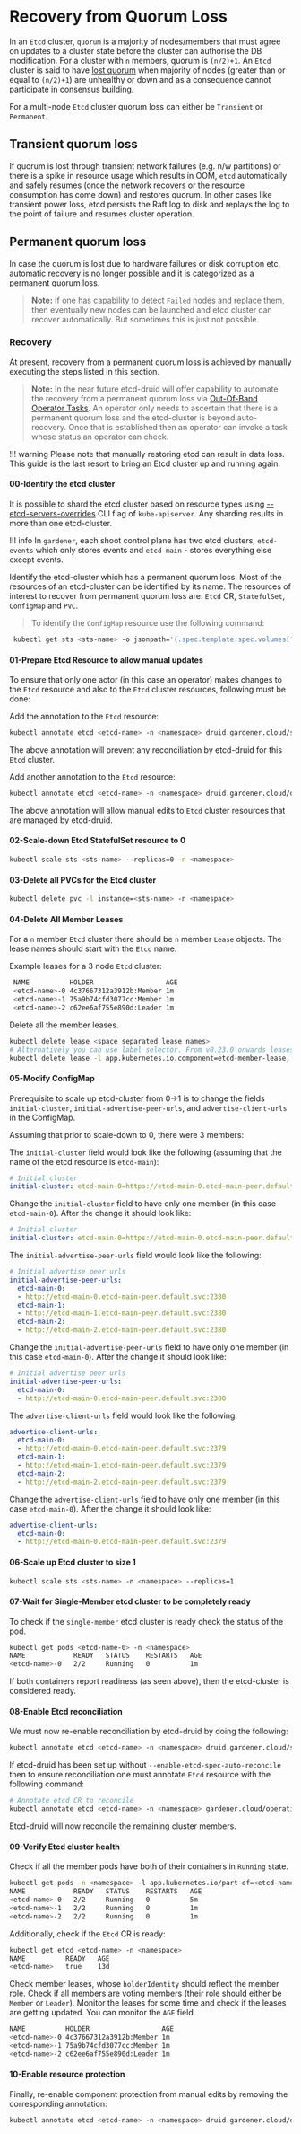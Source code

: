 # Recovery from Quorum Loss

In an `Etcd` cluster, `quorum` is a majority of nodes/members that must agree on updates to a cluster state before the cluster can authorise the DB modification. For a cluster with `n` members, quorum is `(n/2)+1`.  An `Etcd` cluster is said to have [lost quorum](https://etcd.io/docs/v3.4/op-guide/recovery/) when majority of nodes (greater than or equal to `(n/2)+1`) are unhealthy or down and as a consequence cannot participate in consensus building.

For a multi-node `Etcd` cluster quorum loss can either be `Transient` or `Permanent`.

## Transient quorum loss

If quorum is lost through transient network failures (e.g. n/w partitions) or there is a spike in resource usage which results in OOM, `etcd` automatically and safely resumes (once the network recovers or the resource consumption has come down) and restores quorum. In other cases like transient power loss, etcd persists the Raft log to disk and replays the log to the point of failure and resumes cluster operation.

## Permanent quorum loss

In case the quorum is lost due to hardware failures or disk corruption etc, automatic recovery is no longer possible and it is categorized as a permanent quorum loss. 

> **Note:** If one has capability to detect `Failed` nodes and replace them, then eventually new nodes can be launched and etcd cluster can recover automatically. But sometimes this is just not possible.

### Recovery

At present, recovery from a permanent quorum loss is achieved by manually executing the steps listed in this section.

> **Note:** In the near future etcd-druid will offer capability to automate the recovery from a permanent quorum loss via [Out-Of-Band Operator Tasks](../proposals/05-etcd-operator-tasks.md). An operator only needs to ascertain that there is a permanent quorum loss and the etcd-cluster is beyond auto-recovery. Once that is established then an operator can invoke a task whose status an operator can check.

!!! warning
    Please note that manually restoring etcd can result in data loss. This guide is the last resort to bring an Etcd cluster up and running again.

#### 00-Identify the etcd cluster 

It is possible to shard the etcd cluster based on resource types using [--etcd-servers-overrides](https://kubernetes.io/docs/reference/command-line-tools-reference/kube-apiserver/) CLI flag of `kube-apiserver`.  Any sharding results in more than one etcd-cluster.

!!! info
    In `gardener`, each shoot control plane has two etcd clusters, `etcd-events` which only stores events and `etcd-main` - stores everything else except events.

Identify the etcd-cluster which has a permanent quorum loss. Most of the resources of an etcd-cluster can be identified by its name. The resources of interest to recover from permanent quorum loss are: `Etcd` CR, `StatefulSet`, `ConfigMap` and `PVC`.

> To identify the `ConfigMap` resource use the following command:
>
```bash
 kubectl get sts <sts-name> -o jsonpath='{.spec.template.spec.volumes[?(@.name=="etcd-config-file")].configMap.name}'
```

#### 01-Prepare Etcd Resource to allow manual updates

To ensure that only one actor (in this case an operator) makes changes to the `Etcd` resource and also to the `Etcd` cluster resources, following must be done:

Add the annotation to the `Etcd` resource:

```bash
kubectl annotate etcd <etcd-name> -n <namespace> druid.gardener.cloud/suspend-etcd-spec-reconcile=
```

The above annotation will prevent any reconciliation by etcd-druid for this `Etcd` cluster.

Add another annotation to the `Etcd` resource:

```bash
kubectl annotate etcd <etcd-name> -n <namespace> druid.gardener.cloud/disable-etcd-component-protection=
```

The above annotation will allow manual edits to `Etcd` cluster resources that are managed by etcd-druid.

#### 02-Scale-down Etcd StatefulSet resource to 0

```bash
kubectl scale sts <sts-name> --replicas=0 -n <namespace>
```

#### 03-Delete all PVCs for the Etcd cluster

```bash
kubectl delete pvc -l instance=<sts-name> -n <namespace>
```

#### 04-Delete All Member Leases

For a `n` member `Etcd` cluster there should be `n` member `Lease` objects. The lease names should start with the `Etcd` name.

Example leases for a 3 node `Etcd` cluster:

```bash
 NAME          HOLDER                  AGE
 <etcd-name>-0 4c37667312a3912b:Member 1m
 <etcd-name>-1 75a9b74cfd3077cc:Member 1m
 <etcd-name>-2 c62ee6af755e890d:Leader 1m
```

Delete all the member leases.

```bash
kubectl delete lease <space separated lease names>
# Alternatively you can use label selector. From v0.23.0 onwards leases will have common set of labels
kubectl delete lease -l app.kubernetes.io.component=etcd-member-lease, app.kubernetes.io/part-of=<etcd-name> -n <namespace>
```

#### 05-Modify ConfigMap

Prerequisite to scale up etcd-cluster from 0->1 is to change the fields `initial-cluster`, `initial-advertise-peer-urls`, and `advertise-client-urls` in the ConfigMap. 

Assuming that prior to scale-down to 0, there were 3 members:

The `initial-cluster` field would look like the following (assuming that the name of the etcd resource is `etcd-main`):

```yaml
# Initial cluster
initial-cluster: etcd-main-0=https://etcd-main-0.etcd-main-peer.default.svc:2380,etcd-main-1=https://etcd-main-1.etcd-main-peer.default.svc:2380,etcd-main-2=https://etcd-main-2.etcd-main-peer.default.svc:2380
```

Change the `initial-cluster` field to have only one member (in this case `etcd-main-0`). After the change it should look like:

```yaml
# Initial cluster
initial-cluster: etcd-main-0=https://etcd-main-0.etcd-main-peer.default.svc:2380
```

The `initial-advertise-peer-urls` field would look like the following:

```yaml
# Initial advertise peer urls
initial-advertise-peer-urls:
  etcd-main-0:
  - http://etcd-main-0.etcd-main-peer.default.svc:2380
  etcd-main-1:
  - http://etcd-main-1.etcd-main-peer.default.svc:2380
  etcd-main-2:
  - http://etcd-main-2.etcd-main-peer.default.svc:2380
```

Change the `initial-advertise-peer-urls` field to have only one member (in this case `etcd-main-0`). After the change it should look like:

```yaml
# Initial advertise peer urls
initial-advertise-peer-urls:
  etcd-main-0:
  - http://etcd-main-0.etcd-main-peer.default.svc:2380
```

The `advertise-client-urls` field would look like the following:

```yaml
advertise-client-urls:
  etcd-main-0:
  - http://etcd-main-0.etcd-main-peer.default.svc:2379
  etcd-main-1:
  - http://etcd-main-1.etcd-main-peer.default.svc:2379
  etcd-main-2:
  - http://etcd-main-2.etcd-main-peer.default.svc:2379
```

Change the `advertise-client-urls` field to have only one member (in this case `etcd-main-0`). After the change it should look like:

```yaml
advertise-client-urls:
  etcd-main-0:
  - http://etcd-main-0.etcd-main-peer.default.svc:2379
```

#### 06-Scale up Etcd cluster to size 1

```bash
kubectl scale sts <sts-name> -n <namespace> --replicas=1 
```

#### 07-Wait for Single-Member etcd cluster to be completely ready

To check if the `single-member` etcd cluster is ready check the status of the pod.

```bash
kubectl get pods <etcd-name-0> -n <namespace>
NAME            READY   STATUS    RESTARTS   AGE
<etcd-name>-0   2/2     Running   0          1m
```

If both containers report readiness (as seen above), then the etcd-cluster is considered ready.

#### 08-Enable Etcd reconciliation

We must now re-enable reconciliation by etcd-druid by doing the following:

```bash
kubectl annotate etcd <etcd-name> -n <namespace> druid.gardener.cloud/suspend-etcd-spec-reconcile-
```

If etcd-druid has been set up without `--enable-etcd-spec-auto-reconcile` then to ensure reconciliation one must annotate `Etcd` resource with the following command:

```bash
# Annotate etcd CR to reconcile
kubectl annotate etcd <etcd-name> -n <namespace> gardener.cloud/operation="reconcile"
```

Etcd-druid will now reconcile the remaining cluster members.

#### 09-Verify Etcd cluster health

Check if all the member pods have both of their containers in `Running` state.

```bash
kubectl get pods -n <namespace> -l app.kubernetes.io/part-of=<etcd-name>
NAME            READY   STATUS    RESTARTS   AGE
<etcd-name>-0   2/2     Running   0          5m
<etcd-name>-1   2/2     Running   0          1m
<etcd-name>-2   2/2     Running   0          1m
```

Additionally, check if the `Etcd` CR is ready:

```bash
kubectl get etcd <etcd-name> -n <namespace>
NAME          READY   AGE
<etcd-name>   true    13d
```

Check member leases, whose `holderIdentity` should reflect the member role. Check if all members are voting members (their role should either be `Member` or `Leader`). Monitor the leases for some time and check if the leases are getting updated. You can monitor the `AGE` field.

```bash
NAME          HOLDER                  AGE
<etcd-name>-0 4c37667312a3912b:Member 1m
<etcd-name>-1 75a9b74cfd3077cc:Member 1m
<etcd-name>-2 c62ee6af755e890d:Leader 1m
```

#### 10-Enable resource protection

Finally, re-enable component protection from manual edits by removing the corresponding annotation:
```bash
kubectl annotate etcd <etcd-name> -n <namespace> druid.gardener.cloud/disable-etcd-component-protection-
```
